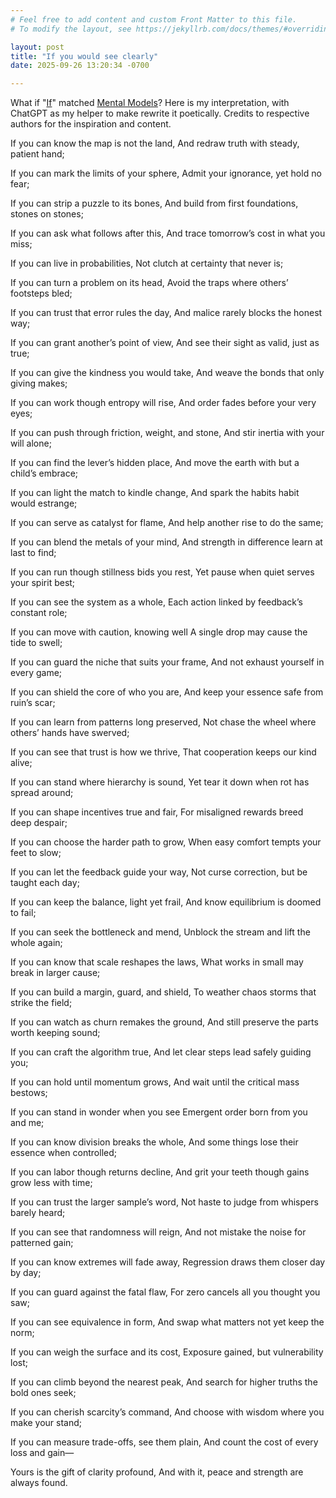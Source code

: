```yaml
---
# Feel free to add content and custom Front Matter to this file.
# To modify the layout, see https://jekyllrb.com/docs/themes/#overriding-theme-defaults

layout: post
title: "If you would see clearly"
date: 2025-09-26 13:20:34 -0700

---
```


What if "[If](https://www.poetryfoundation.org/poems/46473/if---)" matched [Mental Models](https://fs.blog/mental-models/)? Here is my interpretation, with ChatGPT as my helper to make rewrite it poetically. 
Credits to respective authors for the inspiration and content. 


If you can know the map is not the land,
And redraw truth with steady, patient hand;

If you can mark the limits of your sphere,
Admit your ignorance, yet hold no fear;

If you can strip a puzzle to its bones,
And build from first foundations, stones on stones;

If you can ask what follows after this,
And trace tomorrow’s cost in what you miss;

If you can live in probabilities,
Not clutch at certainty that never is;

If you can turn a problem on its head,
Avoid the traps where others’ footsteps bled;

If you can trust that error rules the day,
And malice rarely blocks the honest way;

If you can grant another’s point of view,
And see their sight as valid, just as true;

If you can give the kindness you would take,
And weave the bonds that only giving makes;

If you can work though entropy will rise,
And order fades before your very eyes;

If you can push through friction, weight, and stone,
And stir inertia with your will alone;

If you can find the lever’s hidden place,
And move the earth with but a child’s embrace;

If you can light the match to kindle change,
And spark the habits habit would estrange;

If you can serve as catalyst for flame,
And help another rise to do the same;

If you can blend the metals of your mind,
And strength in difference learn at last to find;

If you can run though stillness bids you rest,
Yet pause when quiet serves your spirit best;

If you can see the system as a whole,
Each action linked by feedback’s constant role;

If you can move with caution, knowing well
A single drop may cause the tide to swell;

If you can guard the niche that suits your frame,
And not exhaust yourself in every game;

If you can shield the core of who you are,
And keep your essence safe from ruin’s scar;

If you can learn from patterns long preserved,
Not chase the wheel where others’ hands have swerved;

If you can see that trust is how we thrive,
That cooperation keeps our kind alive;

If you can stand where hierarchy is sound,
Yet tear it down when rot has spread around;

If you can shape incentives true and fair,
For misaligned rewards breed deep despair;

If you can choose the harder path to grow,
When easy comfort tempts your feet to slow;

If you can let the feedback guide your way,
Not curse correction, but be taught each day;

If you can keep the balance, light yet frail,
And know equilibrium is doomed to fail;

If you can seek the bottleneck and mend,
Unblock the stream and lift the whole again;

If you can know that scale reshapes the laws,
What works in small may break in larger cause;

If you can build a margin, guard, and shield,
To weather chaos storms that strike the field;

If you can watch as churn remakes the ground,
And still preserve the parts worth keeping sound;

If you can craft the algorithm true,
And let clear steps lead safely guiding you;

If you can hold until momentum grows,
And wait until the critical mass bestows;

If you can stand in wonder when you see
Emergent order born from you and me;

If you can know division breaks the whole,
And some things lose their essence when controlled;

If you can labor though returns decline,
And grit your teeth though gains grow less with time;

If you can trust the larger sample’s word,
Not haste to judge from whispers barely heard;

If you can see that randomness will reign,
And not mistake the noise for patterned gain;

If you can know extremes will fade away,
Regression draws them closer day by day;

If you can guard against the fatal flaw,
For zero cancels all you thought you saw;

If you can see equivalence in form,
And swap what matters not yet keep the norm;

If you can weigh the surface and its cost,
Exposure gained, but vulnerability lost;

If you can climb beyond the nearest peak,
And search for higher truths the bold ones seek;

If you can cherish scarcity’s command,
And choose with wisdom where you make your stand;

If you can measure trade-offs, see them plain,
And count the cost of every loss and gain—

Yours is the gift of clarity profound,
And with it, peace and strength are always found.
